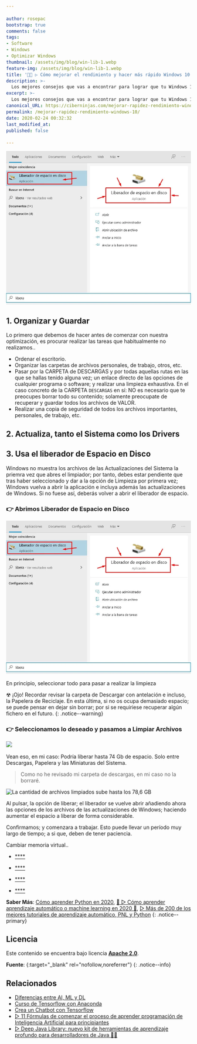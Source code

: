 ```yaml
---

author: rosepac
bootstrap: true
comments: false
tags:
- Software
- Windows
- Optimizar Windows
thumbnail: /assets/img/blog/win-lib-1.webp
feature-img: /assets/img/blog/win-lib-1.webp
title: '👨‍🔧 ▷ Cómo mejorar el rendimiento y hacer más rápido Windows 10 en 2020'
description: >-
  Los mejores consejos que vas a encontrar para lograr que tu Windows 10 se convierta en un auténtico cohete.
excerpt: >-
  Los mejores consejos que vas a encontrar para lograr que tu Windows 10 se convierta en un auténtico cohete.
canonical_URL: https://ciberninjas.com/mejorar-rapidez-rendimiento-windows-10/
permalink: /mejorar-rapidez-rendimiento-windows-10/
date: 2020-02-24 00:32:32
last_modified_at: 
published: false

---
```


![](/assets/img/blog/win-lib-1.webp "")

## 1. Organizar y Guardar

Lo primero que debemos de hacer antes de comenzar con nuestra optimización, es procurar realizar las tareas que habitualmente no realizamos..
  * Ordenar el escritorio.
  * Organizar las carpetas de archivos personales, de trabajo, otros, etc.
  * Pasar por la CARPETA de DESCARGAS y por todas aquellas rutas en las que se hallas tenido alguna vez; un enlace directo de las opciones de cualquier programa o software; y realizar una limpieza exhaustiva. En el caso concreto de la CARPETA `DESCARGAS` en sí: NO es necesario que te preocupes borrar todo su contenido; solamente preocupate de recuperar y guardar todos los archivos de VALOR.
  * Realizar una copia de seguridad de todos los archivos importantes, personales, de trabajo, etc.

## 2. Actualiza, tanto el Sistema como los Drivers



## 3. Usa el liberador de Espacio en Disco

Windows no muestra los archivos de las Actualizaciones del Sistema la priemra vez que abres el limpiador; por tanto, debes estar pendiente que tras haber seleccionado y dar a la opción de Limpieza por primera vez; Windows vuelva a abrir la aplicación e incluya además las actualizaciones de Windows. Si no fuese así, deberás volver a abrir el liberador de espacio.

### 👉 Abrimos Liberador de Espacio en Disco

![](/assets/img/blog/win-lib-1.webp "")

En principio, seleccionar todo para pasar a realizar la limpieza

☢ ¡Ojo! Recordar revisar la carpeta de Descargar con antelación e incluso, la Papelera de Reciclaje. En esta última, si no os ocupa demasiado espacio; se puede pensar en dejar sin borrar; por si se requiriese recuperar algún fichero en el futuro.
{: .notice--warning}

### 👉 Seleccionamos lo deseado y pasamos a Limpiar Archivos

![](/assets/img/blog/win-lib-2.webp "")

Vean eso, en mi caso: Podría liberar hasta 74 Gb de espacio. Solo entre Descargas, Papelera y las Miniaturas del Sistema.

> Como no he revisado mi carpeta de descargas, en mi caso no la borraré.

<!-- https://www.makeuseof.com/tag/windows-10-faster-performance/ -->

![](/assets/img/blog/win-lib-3.webp "La cantidad de archivos limpiados sube hasta los 78,6 GB")

Al pulsar, la opción de liberar; el liberador se vuelve abrir añadiendo ahora las opciones de los archivos de las actualizaciones de Windows; haciendo aumentar el espacio a liberar de forma considerable.

Confirmamos; y comenzara a trabajar. Esto puede llevar un período muy largo de tiempo; a si que, deben de tener paciencia.






Cambiar memoria virtual..



* [****]()

<!-- contenido -->

* [****]()

<!-- contenido -->


* [****]()

<!-- contenido -->


* [****]()

<!-- contenido -->

**Saber Más**: [Cómo aprender Python en 2020](/python/), [🥇 ▷ Cómo aprender aprendizaje automático o machine learning en 2020 🤖](/que-aprender-sobre-machine-learning-2020/), [▷ Más de 200 de los mejores tutoriales de aprendizaje automático, PNL y Python](/aprendizaje-automatico-cursos-ingles/)
{: .notice--primary}

## 

<!-- contenido -->

## 

<!-- contenido -->

## Licencia

Este contenido se encuentra bajo licencia **[Apache 2.0](https://es.wikipedia.org/wiki/Apache_License "Licencia Apache 2.0")**.

**Fuente**\: []( ""){:target="_blank" rel="nofollow,noreferrer"}
{: .notice--info}

## Relacionados

* [Diferencias entre AI, ML y DL](/diferencias-entre-ai-ml-dl/)
* [Curso de Tensorflow con Anaconda](/tensorflow-con-jap-software/) 
* [Crea un Chatbot con Tensorflow](/chatbot-tensorflow-con-jap-software/) 
* [▷ 11 Fórmulas de comenzar el proceso de aprender programación de Inteligencia Artificial para principiantes](/11-aprendizajes-principiantes-inteligencia-artificial/)
* [▷ Deep Java Library: nuevo kit de herramientas de aprendizaje profundo para desarrolladores de Java 👨‍💻](/deep-java-libreria-herramienta-desarrolladores-aprendizaje-profundo/)
